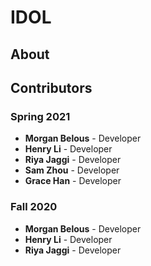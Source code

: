 # IDOL

## About

## Contributors

### Spring 2021

- **Morgan Belous** - Developer
- **Henry Li** - Developer
- **Riya Jaggi** - Developer
- **Sam Zhou** - Developer
- **Grace Han** - Developer

### Fall 2020

- **Morgan Belous** - Developer
- **Henry Li** - Developer
- **Riya Jaggi** - Developer
